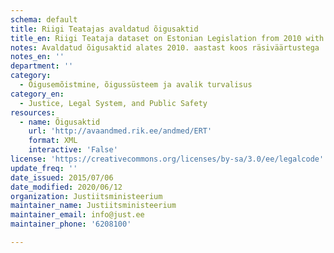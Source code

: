 ```yaml
---
schema: default
title: Riigi Teatajas avaldatud õigusaktid
title_en: Riigi Teataja dataset on Estonian Legislation from 2010 with Hash Values
notes: Avaldatud õigusaktid alates 2010. aastast koos räsiväärtustega
notes_en: ''
department: ''
category:
  - Õigusemõistmine, õigussüsteem ja avalik turvalisus
category_en:
  - Justice, Legal System, and Public Safety
resources:
  - name: Õigusaktid
    url: 'http://avaandmed.rik.ee/andmed/ERT'
    format: XML
    interactive: 'False'
license: 'https://creativecommons.org/licenses/by-sa/3.0/ee/legalcode'
update_freq: ''
date_issued: 2015/07/06
date_modified: 2020/06/12
organization: Justiitsministeerium
maintainer_name: Justiitsministeerium
maintainer_email: info@just.ee
maintainer_phone: '6208100'

---
```

